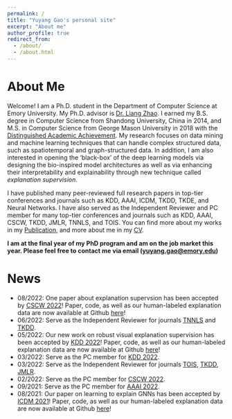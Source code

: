 ```yaml
---
permalink: /
title: "Yuyang Gao's personal site"
excerpt: "About me"
author_profile: true
redirect_from: 
  - /about/
  - /about.html
---
```


About Me
======
Welcome! I am a Ph.D. student in the Department of Computer Science at Emory University. My Ph.D. advisor is [Dr. Liang Zhao](http://cs.emory.edu/~lzhao41/index.htm). I earned my B.S. degree in Computer Science from Shandong University, China in 2014, and M.S. in Computer Science from George Mason University in 2018 with the [Distinguished Academic Achievement](https://cs.gmu.edu/media/uploads/brochure_2019v212.pdf). My research focuses on data mining and machine learning techniques that can handle complex structured data, such as spatiotemporal and graph-structured data. In addition, I am also interested in opening the ‘black-box’ of the deep learning models via designing the bio-inspired model architectures as well as via enhancing their interpretability and explainability through new technique called <em>explanation supervision</em>. 

I have published many peer-reviewed full research papers in top-tier conferences and journals such as KDD, AAAI, ICDM, TKDD, TKDE, and Neural Networks. I have also served as the Independent Reviewer and PC member for many top-tier conferences and journals such as KDD, AAAI, CSCW, TKDD, JMLR, TNNLS, and TOIS. You can find more about my works in my [Publication](/publications/), and more about me in my [CV](/cv/).

**I am at the final year of my PhD program and am on the job market this year. Please feel free to contact me via email (yuyang.gao@emory.edu)**

News
======
* 08/2022: One paper about explanation supervsion has been accepted by [CSCW 2022](https://cscw.acm.org/2022/)! Paper, code, as well as our human-labeled explanation data are now available at Github [here](https://github.com/YuyangGao/GRADIA)!
* 06/2022: Serve as the Independent Reviewer for journals [TNNLS](https://cis.ieee.org/publications/t-neural-networks-and-learning-systems) and [TKDD](https://dl.acm.org/journal/tkdd).
* 05/2022: Our new work on robust visual explanation supervision has been accepted by [KDD 2022](https://kdd.org/kdd2022/index.html)! Paper, code, as well as our human-labeled explanation data are now available at Github [here](https://github.com/YuyangGao/RES)!
* 03/2022: Serve as the PC member for [KDD 2022](https://kdd.org/kdd2022/).
* 03/2022: Serve as the Independent Reviewer for journals [TOIS](https://dl.acm.org/journal/tois), [TKDD](https://dl.acm.org/journal/tkdd), [JMLR](https://www.jmlr.org/).
* 02/2022: Serve as the PC member for [CSCW 2022](https://cscw.acm.org/2022/).
* 09/2021: Serve as the PC member for [AAAI 2022](https://aaai.org/Conferences/AAAI-22/).
* 08/2021: Our paper on learning to explain GNNs has been accepted by [ICDM 2021](https://icdm2021.auckland.ac.nz/)! Paper, code, as well as our human-labeled explanation data are now available at Github [here](https://github.com/YuyangGao/GNES)!

<!-- 08/2021: Our paper on neuro-inspired deep learning has been accepted by [Neural Networks](https://www.journals.elsevier.com/neural-networks)! Paper and code will be available soon! 06/2021: Our paper on modeling patient health stage development with dynamic attributed graphs has been accepted by [TKDE](https://ieeexplore.ieee.org/xpl/RecentIssue.jsp?punumber=69)!  -->

<script type='text/javascript' id='clustrmaps' src='//cdn.clustrmaps.com/map_v2.js?cl=ffffff&w=300&t=tt&d=wCOebEYBW1at8kUgFzwn93ofWhY_l-zJPQ-u5DpDfLE&co=2d78ad&cmo=3acc3a&cmn=ff5353&ct=ffffff'></script>
